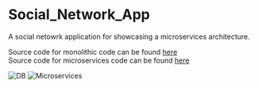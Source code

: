 # Social_Network_App

A social netowrk application for showcasing a microservices architecture.

Source code for monolithic code can be found [here](https://github.com/KostasEreksonas/Social_Network_App/tree/main/monolith)<br>
Source code for microservices code can be found [here](https://github.com/KostasEreksonas/Social_Network_App/tree/main/microservices)

![DB](/Social_Network_App/images/DB.png)
![Microservices](/Social_Network_App/images/Microservices.png)
